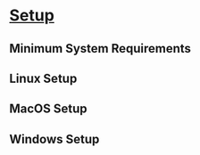 # [Setup](https://github.com/Chaste/chaste-workshop-materials-2025/tree/main/day-03)

## Minimum System Requirements

## Linux Setup

## MacOS Setup

## Windows Setup
